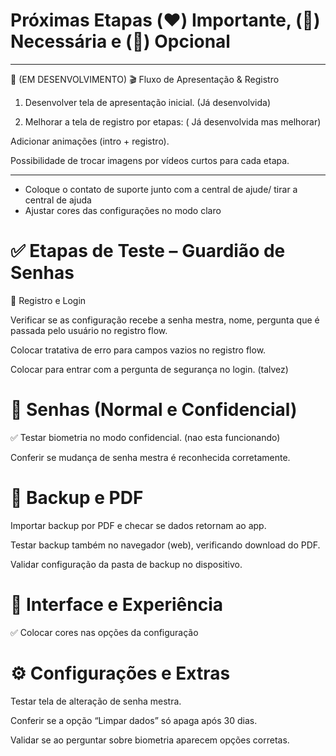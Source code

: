 # Próximas Etapas (❤️) Importante, (💛) Necessária e (💚) Opcional

---

💛 (EM DESENVOLVIMENTO) 🎬 Fluxo de Apresentação & Registro

1. Desenvolver tela de apresentação inicial. (Já desenvolvida)

2. Melhorar a tela de registro por etapas: ( Já desenvolvida mas melhorar)

Adicionar animações (intro + registro).

Possibilidade de trocar imagens por vídeos curtos para cada etapa.

---

- Coloque o contato de suporte junto com a central de ajude/ tirar a central de ajuda
- Ajustar cores das configurações no modo claro

# ✅ Etapas de Teste – Guardião de Senhas
🔐 Registro e Login

  Verificar se as configuração recebe a senha mestra, nome, pergunta que é passada pelo usuário no registro flow.

  Colocar tratativa de erro para campos vazios no registro flow.

  Colocar para entrar com a pergunta de segurança no login. (talvez)

# 🔑 Senhas (Normal e Confidencial)

 ✅ Testar biometria no modo confidencial. (nao esta funcionando)

 Conferir se mudança de senha mestra é reconhecida corretamente.

# 📂 Backup e PDF

 Importar backup por PDF e checar se dados retornam ao app.

 Testar backup também no navegador (web), verificando download do PDF.

 Validar configuração da pasta de backup no dispositivo.

# 🎨 Interface e Experiência

 ✅ Colocar cores nas opções da configuração

# ⚙️ Configurações e Extras

 Testar tela de alteração de senha mestra.

 Conferir se a opção “Limpar dados” só apaga após 30 dias.

 Validar se ao perguntar sobre biometria aparecem opções corretas.

